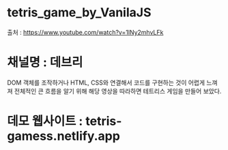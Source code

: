 # tetris_game_by_VanilaJS ##
출처 : https://www.youtube.com/watch?v=1lNy2mhvLFk
# 채널명 : 데브리 ##

DOM 객체를 조작하거나 HTML, CSS와 연결해서 
코드를 구현하는 것이 어렵게 느껴져 전체적인 큰 흐름을
알기 위해 해당 영상을 따라하면 테트리스 게임을 만들어 보았다.


# 데모 웹사이트 : tetris-gamess.netlify.app
